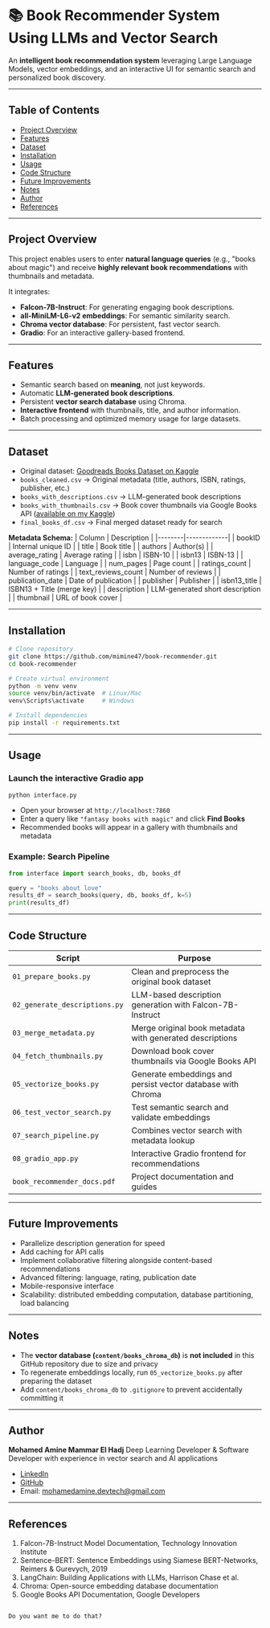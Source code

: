 # 📚 Book Recommender System Using LLMs and Vector Search

An **intelligent book recommendation system** leveraging Large Language Models, vector embeddings, and an interactive UI for semantic search and personalized book discovery.

---

## Table of Contents
- [Project Overview](#project-overview)
- [Features](#features)
- [Dataset](#dataset)
- [Installation](#installation)
- [Usage](#usage)
- [Code Structure](#code-structure)
- [Future Improvements](#future-improvements)
- [Notes](#notes)
- [Author](#author)
- [References](#references)

---

## Project Overview

This project enables users to enter **natural language queries** (e.g., "books about magic") and receive **highly relevant book recommendations** with thumbnails and metadata. 

It integrates:
- **Falcon-7B-Instruct**: For generating engaging book descriptions.
- **all-MiniLM-L6-v2 embeddings**: For semantic similarity search.
- **Chroma vector database**: For persistent, fast vector search.
- **Gradio**: For an interactive gallery-based frontend.

---

## Features

- Semantic search based on **meaning**, not just keywords.
- Automatic **LLM-generated book descriptions**.
- Persistent **vector search database** using Chroma.
- **Interactive frontend** with thumbnails, title, and author information.
- Batch processing and optimized memory usage for large datasets.

---

## Dataset

- Original dataset: [Goodreads Books Dataset on Kaggle](https://www.kaggle.com/datasets/jealousleopard/goodreadsbooks)
- `books_cleaned.csv` → Original metadata (title, authors, ISBN, ratings, publisher, etc.)
- `books_with_descriptions.csv` → LLM-generated book descriptions
- `books_with_thumbnails.csv` → Book cover thumbnails via Google Books API ([available on my Kaggle](https://www.kaggle.com/datasets/aminemammarelhadj/cleaned-books-data-set))
- `final_books_df.csv` → Final merged dataset ready for search

**Metadata Schema:**
| Column | Description |
|--------|-------------|
| bookID | Internal unique ID |
| title | Book title |
| authors | Author(s) |
| average_rating | Average rating |
| isbn | ISBN-10 |
| isbn13 | ISBN-13 |
| language_code | Language |
| num_pages | Page count |
| ratings_count | Number of ratings |
| text_reviews_count | Number of reviews |
| publication_date | Date of publication |
| publisher | Publisher |
| isbn13_title | ISBN13 + Title (merge key) |
| description | LLM-generated short description |
| thumbnail | URL of book cover |

---

## Installation

```bash
# Clone repository
git clone https://github.com/mimine47/book-recommender.git
cd book-recommender

# Create virtual environment
python -m venv venv
source venv/bin/activate  # Linux/Mac
venv\Scripts\activate     # Windows

# Install dependencies
pip install -r requirements.txt
````

---

## Usage

### Launch the interactive Gradio app

```bash
python interface.py
```

* Open your browser at `http://localhost:7860`
* Enter a query like `"fantasy books with magic"` and click **Find Books**
* Recommended books will appear in a gallery with thumbnails and metadata

### Example: Search Pipeline

```python
from interface import search_books, db, books_df

query = "books about love"
results_df = search_books(query, db, books_df, k=5)
print(results_df)
```

---

## Code Structure

| Script                        | Purpose                                                     |
| ----------------------------- | ----------------------------------------------------------- |
| `01_prepare_books.py`         | Clean and preprocess the original book dataset              |
| `02_generate_descriptions.py` | LLM-based description generation with Falcon-7B-Instruct    |
| `03_merge_metadata.py`        | Merge original book metadata with generated descriptions    |
| `04_fetch_thumbnails.py`      | Download book cover thumbnails via Google Books API         |
| `05_vectorize_books.py`       | Generate embeddings and persist vector database with Chroma |
| `06_test_vector_search.py`    | Test semantic search and validate embeddings                |
| `07_search_pipeline.py`       | Combines vector search with metadata lookup                 |
| `08_gradio_app.py`            | Interactive Gradio frontend for recommendations             |
| `book_recommender_docs.pdf`   | Project documentation and guides                            |

---

## Future Improvements

* Parallelize description generation for speed
* Add caching for API calls
* Implement collaborative filtering alongside content-based recommendations
* Advanced filtering: language, rating, publication date
* Mobile-responsive interface
* Scalability: distributed embedding computation, database partitioning, load balancing

---

## Notes

* The **vector database (`content/books_chroma_db`)** is **not included** in this GitHub repository due to size and privacy
* To regenerate embeddings locally, run `05_vectorize_books.py` after preparing the dataset
* Add `content/books_chroma_db` to `.gitignore` to prevent accidentally committing it

---

## Author

**Mohamed Amine Mammar El Hadj**
Deep Learning Developer & Software Developer with experience in vector search and AI applications

* [LinkedIn](https://www.linkedin.com/in/mohamed-amine-mammar-el-hadj-715a41295)
* [GitHub](https://github.com/mimine47)
* Email: [mohamedamine.devtech@gmail.com](mailto:mohamedamine.devtech@gmail.com)

---

## References

1. Falcon-7B-Instruct Model Documentation, Technology Innovation Institute
2. Sentence-BERT: Sentence Embeddings using Siamese BERT-Networks, Reimers & Gurevych, 2019
3. LangChain: Building Applications with LLMs, Harrison Chase et al.
4. Chroma: Open-source embedding database documentation
5. Google Books API Documentation, Google Developers

```

Do you want me to do that?
```

